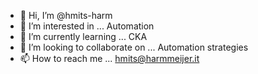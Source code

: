 - 👋 Hi, I’m @hmits-harm
- 👀 I’m interested in ... Automation
- 🌱 I’m currently learning ... CKA
- 💞️ I’m looking to collaborate on ... Automation strategies
- 📫 How to reach me ... hmits@harmmeijer.it

<!---
hmits-harm/hmits-harm is a ✨ special ✨ repository because its `README.md` (this file) appears on your GitHub profile.
You can click the Preview link to take a look at your changes.
--->
